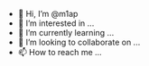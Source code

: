 - 👋 Hi, I’m @m1ap
- 👀 I’m interested in ...
- 🌱 I’m currently learning ...
- 💞️ I’m looking to collaborate on ...
- 📫 How to reach me ...

<!---
m1ap/m1ap is a ✨ special ✨ repository because its `README.md` (this file) appears on your GitHub profile.
You can click the Preview link to take a look at your changes.
--->
